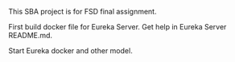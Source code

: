 This SBA project is for FSD final assignment.

First build docker file for Eureka Server. Get help in Eureka Server README.md.

Start Eureka docker and other model.